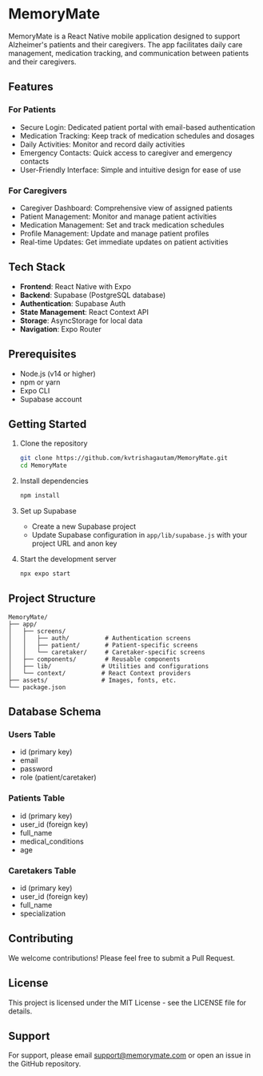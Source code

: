 # MemoryMate

MemoryMate is a React Native mobile application designed to support Alzheimer's patients and their caregivers. The app facilitates daily care management, medication tracking, and communication between patients and their caregivers.

## Features

### For Patients
- Secure Login: Dedicated patient portal with email-based authentication
- Medication Tracking: Keep track of medication schedules and dosages
- Daily Activities: Monitor and record daily activities
- Emergency Contacts: Quick access to caregiver and emergency contacts
- User-Friendly Interface: Simple and intuitive design for ease of use

### For Caregivers
- Caregiver Dashboard: Comprehensive view of assigned patients
- Patient Management: Monitor and manage patient activities
- Medication Management: Set and track medication schedules
- Profile Management: Update and manage patient profiles
- Real-time Updates: Get immediate updates on patient activities

## Tech Stack
- **Frontend**: React Native with Expo
- **Backend**: Supabase (PostgreSQL database)
- **Authentication**: Supabase Auth
- **State Management**: React Context API
- **Storage**: AsyncStorage for local data
- **Navigation**: Expo Router

## Prerequisites
- Node.js (v14 or higher)
- npm or yarn
- Expo CLI
- Supabase account

## Getting Started

1. Clone the repository
   ```bash
   git clone https://github.com/kvtrishagautam/MemoryMate.git
   cd MemoryMate
   ```

2. Install dependencies
   ```bash
   npm install
   ```

3. Set up Supabase
   - Create a new Supabase project
   - Update Supabase configuration in `app/lib/supabase.js` with your project URL and anon key

4. Start the development server
   ```bash
   npx expo start
   ```

## Project Structure
```
MemoryMate/
├── app/
│   ├── screens/
│   │   ├── auth/          # Authentication screens
│   │   ├── patient/       # Patient-specific screens
│   │   └── caretaker/     # Caretaker-specific screens
│   ├── components/        # Reusable components
│   ├── lib/              # Utilities and configurations
│   └── context/          # React Context providers
├── assets/               # Images, fonts, etc.
└── package.json
```

## Database Schema

### Users Table
- id (primary key)
- email
- password
- role (patient/caretaker)

### Patients Table
- id (primary key)
- user_id (foreign key)
- full_name
- medical_conditions
- age

### Caretakers Table
- id (primary key)
- user_id (foreign key)
- full_name
- specialization

## Contributing

We welcome contributions! Please feel free to submit a Pull Request.

## License

This project is licensed under the MIT License - see the LICENSE file for details.

## Support

For support, please email support@memorymate.com or open an issue in the GitHub repository.
